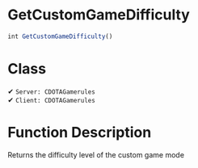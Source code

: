 # GetCustomGameDifficulty
```js
int GetCustomGameDifficulty()
```
# Class
✔ `Server: CDOTAGamerules`  
✔ `Client: CDOTAGamerules`  

# Function Description
Returns the difficulty level of the custom game mode
